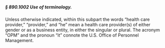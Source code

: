 ##### § 890.1002 Use of terminology. #####

Unless otherwise indicated, within this subpart the words “health care provider,” “provider,” and “he” mean a health care provider(s) of either gender or as a business entity, in either the singular or plural. The acronym “OPM” and the pronoun “it” connote the U.S. Office of Personnel Management.